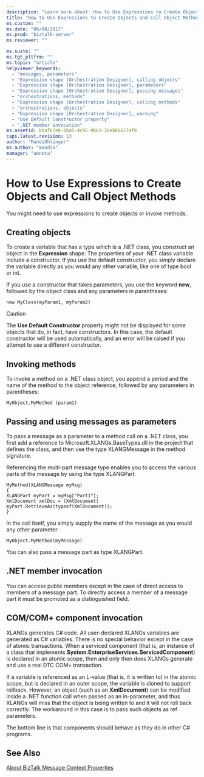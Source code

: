 ```yaml
---
description: "Learn more about: How to Use Expressions to Create Objects and Call Object Methods"
title: "How to Use Expressions to Create Objects and Call Object Methods | Microsoft Docs"
ms.custom: ""
ms.date: "06/08/2017"
ms.prod: "biztalk-server"
ms.reviewer: ""

ms.suite: ""
ms.tgt_pltfrm: ""
ms.topic: "article"
helpviewer_keywords: 
  - "messages, parameters"
  - "Expression shape [Orchestration Designer], calling objects"
  - "Expression shape [Orchestration Designer], parameters"
  - "Expression shape [Orchestration Designer], passing messages"
  - "orchestrations, methods"
  - "Expression shape [Orchestration Designer], calling methods"
  - "orchestrations, objects"
  - "Expression shape [Orchestration Designer], warning"
  - "Use Default Constructor property"
  - ".NET member invocation"
ms.assetid: b6af67eb-8ba5-4c95-9b63-26ebb6617af0
caps.latest.revision: 13
author: "MandiOhlinger"
ms.author: "mandia"
manager: "anneta"
---
```

# How to Use Expressions to Create Objects and Call Object Methods
You might need to use expressions to create objects or invoke methods.  
  
## Creating objects  
 To create a variable that has a type which is a .NET class, you construct an object in the **Expression** shape. The properties of your .NET class variable include a constructor. If you use the default constructor, you simply declare the variable directly as you would any other variable, like one of type bool or int.  
  
 If you use a constructor that takes parameters, you use the keyword **new**, followed by the object class and any parameters in parentheses:  
  
```  
new MyClass(myParam1, myParam2)  
```  
  
> [!CAUTION]
>  The **Use Default Constructor** property might not be displayed for some objects that do, in fact, have constructors. In this case, the default constructor will be used automatically, and an error will be raised if you attempt to use a different constructor.  
  
## Invoking methods  
 To invoke a method on a .NET class object, you append a period and the name of the method to the object reference, followed by any parameters in parentheses:  
  
```  
MyObject.MyMethod (param1)  
```  
  
## Passing and using messages as parameters  
 To pass a message as a parameter to a method call on a .NET class, you first add a reference to Microsoft.XLANGs.BaseTypes.dll in the project that defines the class, and then use the type XLANGMessage in the method signature.  
  
 Referencing the multi-part message type enables you to access the various parts of the message by using the type XLANGPart:  
  
```  
MyMethod(XLANGMessage myMsg)  
{  
XLANGPart myPart = myMsg["Part1"];  
XmlDocument xmlDoc = (XmlDocument) myPart.RetrieveAs(typeof(XmlDocument));  
}  
```  
  
 In the call itself, you simply supply the name of the message as you would any other parameter:  
  
```  
MyObject.MyMethod(myMessage)  
```  
  
 You can also pass a message part as type XLANGPart.  
  
## .NET member invocation  
 You can access public members except in the case of direct access to members of a message part. To directly access a member of a message part it must be promoted as a distinguished field.  
  
## COM/COM+ component invocation  
 XLANGs generates C# code. All user-declared XLANGs variables are generated as C# variables. There is no special behavior except in the case of atomic transactions. When a serviced component (that is, an instance of a class that implements **System.EnterpriseServices.ServicedComponent**) is declared in an atomic scope, then and only then does XLANGs generate and use a real DTC COM+ transaction.  
  
 If a variable is referenced as an L-value (that is, it is written to) in the atomic scope, but is declared in an outer scope, the variable is cloned to support rollback. However, an object (such as an **XmlDocument**) can be modified inside a .NET function call when passed as an in-parameter, and thus XLANGs will miss that the object is being written to and it will not roll back correctly. The workaround in this case is to pass such objects as ref parameters.  
  
 The bottom line is that components should behave as they do in other C# programs.  
  
## See Also  
 [About BizTalk Message Context Properties](../core/about-biztalk-message-context-properties.md)

